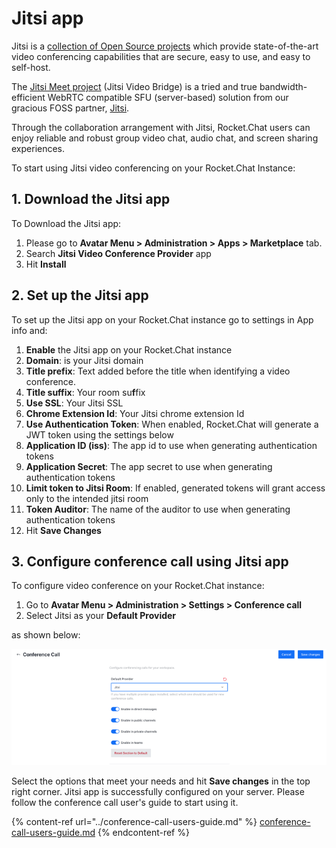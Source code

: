 # Jitsi app

Jitsi is a [collection of Open Source projects](https://jitsi.github.io/handbook/docs/architecture) which provide state-of-the-art video conferencing capabilities that are secure, easy to use, and easy to self-host.

The [Jitsi Meet project](https://jitsi.org/Projects/JitsiMeet) (Jitsi Video Bridge) is a tried and true bandwidth-efficient WebRTC compatible SFU (server-based) solution from our gracious FOSS partner, [Jitsi](https://jitsi.org).

Through the collaboration arrangement with Jitsi, Rocket.Chat users can enjoy reliable and robust group video chat, audio chat, and screen sharing experiences.

To start using Jitsi video conferencing on your Rocket.Chat Instance:

## 1. Download the Jitsi app

To Download the Jitsi app:

1. Please go to **Avatar Menu > Administration > Apps > Marketplace** tab.
2. Search **Jitsi Video Conference Provider** app
3. Hit **Install**

## 2. Set up the Jitsi app&#x20;

To set up the Jitsi app on your Rocket.Chat instance go to settings in App info and:

1. **Enable** the Jitsi app on your Rocket.Chat instance
2. **Domain**: is your Jitsi domain
3. **Title prefix**: Text added before the title when identifying a video conference.
4. **Title suffix**: Your room su**f**fix
5. **Use SSL**: Your Jitsi SSL
6. **Chrome Extension Id**: Your Jitsi chrome extension Id
7. **Use Authentication Token**: When enabled, Rocket.Chat will generate a JWT token using the settings below
8. **Application ID (iss)**: The app id to use when generating authentication tokens
9. **Application Secret**: The app secret to use when generating authentication tokens
10. **Limit token to Jitsi Room**: If enabled, generated tokens will grant access only to the intended jitsi room
11. **Token Auditor**: The name of the auditor to use when generating authentication tokens
12. Hit **Save Changes**

## 3. Configure conference call using Jitsi app

To configure video conference on your Rocket.Chat instance:

1. Go to **Avatar Menu > Administration > Settings >  Conference call**
2. Select Jitsi as your **Default Provider**

as shown below:

![Conference call admin settings](../../../.gitbook/assets/VideoConferenceAdminSettingsForJitsi.png)

Select the options that meet your needs and hit **Save changes** in the top right corner. Jitsi app is successfully configured on your server. Please follow the conference call user's guide to start using it.

{% content-ref url="../conference-call-users-guide.md" %}
[conference-call-users-guide.md](../conference-call-users-guide.md)
{% endcontent-ref %}
